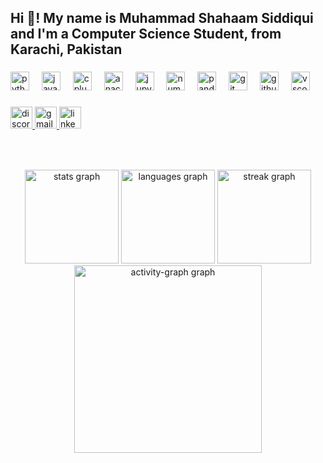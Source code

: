 <h2 align="left">Hi 👋! My name is Muhammad Shahaam Siddiqui and I'm a Computer Science Student, from Karachi, Pakistan</h2>

###

<div align="left">
  <img src="https://cdn.jsdelivr.net/gh/devicons/devicon/icons/python/python-original.svg" height="30" alt="python logo" />
  <img width="12" />
  <img src="https://cdn.jsdelivr.net/gh/devicons/devicon/icons/java/java-original.svg" height="30" alt="java logo" />
  <img width="12" />
  <img src="https://cdn.jsdelivr.net/gh/devicons/devicon/icons/cplusplus/cplusplus-original.svg" height="30" alt="cplusplus logo" />
  <img width="12" />
  <img src="https://cdn.jsdelivr.net/gh/devicons/devicon/icons/anaconda/anaconda-original.svg" height="30" alt="anaconda logo" />
  <img width="12" />
  <img src="https://cdn.jsdelivr.net/gh/devicons/devicon/icons/jupyter/jupyter-original.svg" height="30" alt="jupyter logo" />
  <img width="12" />
  <img src="https://cdn.jsdelivr.net/gh/devicons/devicon/icons/numpy/numpy-original.svg" height="30" alt="numpy logo" />
  <img width="12" />
  <img src="https://cdn.jsdelivr.net/gh/devicons/devicon/icons/pandas/pandas-original.svg" height="30" alt="pandas logo" />
  <img width="12" />
  <img src="https://cdn.jsdelivr.net/gh/devicons/devicon/icons/git/git-original.svg" height="30" alt="git logo" />
  <img width="12" />
  <img src="https://cdn.jsdelivr.net/gh/devicons/devicon/icons/github/github-original.svg" height="30" alt="github logo" />
  <img width="12" />
  <img src="https://cdn.jsdelivr.net/gh/devicons/devicon/icons/vscode/vscode-original.svg" height="30" alt="vscode logo" />
</div>

###

<div align="left">
  <a href="https://discord.com/users/457808495723413516">
    <img src="https://img.shields.io/badge/Discord-5865F2?style=for-the-badge&logo=discord&logoColor=white" height="35" alt="discord logo" />
  </a>
  <a href="mailto:muhammadgc821@gmail.com">
    <img src="https://img.shields.io/badge/Gmail-D14836?style=for-the-badge&logo=gmail&logoColor=white" height="35" alt="gmail logo" />
  </a>
  <a href="https://www.linkedin.com/in/muhammad-shahaam-siddiqui-04010a25b/">
    <img src="https://img.shields.io/badge/LinkedIn-0077B5?style=for-the-badge&logo=linkedin&logoColor=white" height="35" alt="linkedin logo" />
  </a>
</div>

###

<br clear="both">

<!-- Snake animation only works if GitHub Action is setup -->
<!-- <img src="https://raw.githubusercontent.com/Shahaam-Sid/Shahaam-Sid/output/snake.svg" alt="Snake animation" /> -->

###

<div align="center">
  <img src="https://github-readme-stats.vercel.app/api?username=Shahaam-Sid&show_icons=true&include_all_commits=true&count_private=true&theme=dracula" height="150" alt="stats graph" />
  <img src="https://github-readme-stats.vercel.app/api/top-langs?username=Shahaam-Sid&layout=compact&langs_count=5&theme=dracula" height="150" alt="languages graph" />
  <img src="https://github-readme-streak-stats-eight.vercel.app?user=Shahaam-Sid&theme=dracula" height="150" alt="streak graph" />
  <img src="https://github-readme-activity-graph.vercel.app/graph?username=Shahaam-Sid&theme=react-dark&area=true" height="300" alt="activity-graph graph" />
</div>
